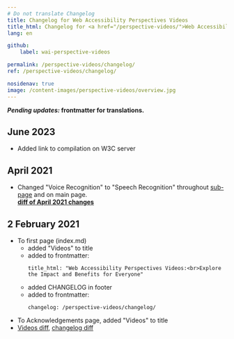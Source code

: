 ```yaml
---
# Do not translate Changelog
title: Changelog for Web Accessibility Perspectives Videos
title_html: Changelog for <a href="/perspective-videos/">Web Accessibility Perspectives Videos</a>
lang: en

github:
    label: wai-perspective-videos

permalink: /perspective-videos/changelog/
ref: /perspective-videos/changelog/

nosidenav: true
image: /content-images/perspective-videos/overview.jpg
---
```


**_Pending updates:_ frontmatter for translations.**

## June 2023

* Added link to compilation on W3C server

## April 2021

* Changed "Voice Recognition" to "Speech Recognition" throughout [sub-page](https://www.w3.org/WAI/perspective-videos/voice/) and on main page.<br>**[diff of April 2021 changes](https://github.com/w3c/wai-perspective-videos/pull/41/files)**

## 2 February 2021

* To first page (index.md)
  * added "Videos" to title
  * added to frontmatter:
      ```
      title_html: "Web Accessibility Perspectives Videos:<br>Explore the Impact and Benefits for Everyone"
      ```
  * added CHANGELOG in footer
  * added to frontmatter:
      ```
      changelog: /perspective-videos/changelog/
      ```  
* To Acknowledgements page, added "Videos" to title
* [Videos diff](https://github.com/w3c/wai-perspective-videos/pull/39/files), [changelog diff](https://github.com/w3c/wai-perspective-videos/pull/40/files)
